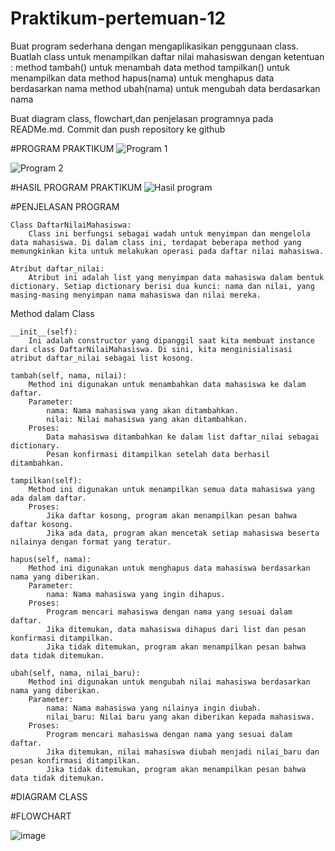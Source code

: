 # Praktikum-pertemuan-12
Buat program sederhana dengan mengaplikasikan penggunaan class. Buatlah class untuk menampilkan daftar nilai mahasiswan dengan ketentuan : 
method tambah() untuk menambah data 
method tampilkan() untuk menampilkan data 
method hapus(nama) untuk menghapus data berdasarkan nama
method ubah(nama) untuk mengubah data berdasarkan nama

Buat diagram class, flowchart,dan penjelasan programnya pada READMe.md. 
Commit dan push repository ke github

#PROGRAM PRAKTIKUM 
![Program 1](https://github.com/user-attachments/assets/d0e502e4-fc65-49cc-a253-a077a4b172b3)

![Program 2](https://github.com/user-attachments/assets/3f0415c2-5444-46bd-83ea-0484b37f6787)

#HASIL PROGRAM PRAKTIKUM
![Hasil program](https://github.com/user-attachments/assets/291f3f30-481c-4433-869a-1bd9be7d6c58)

#PENJELASAN PROGRAM


    Class DaftarNilaiMahasiswa:
        Class ini berfungsi sebagai wadah untuk menyimpan dan mengelola data mahasiswa. Di dalam class ini, terdapat beberapa method yang memungkinkan kita untuk melakukan operasi pada daftar nilai mahasiswa.

    Atribut daftar_nilai:
        Atribut ini adalah list yang menyimpan data mahasiswa dalam bentuk dictionary. Setiap dictionary berisi dua kunci: nama dan nilai, yang masing-masing menyimpan nama mahasiswa dan nilai mereka.

Method dalam Class

    __init__(self):
        Ini adalah constructor yang dipanggil saat kita membuat instance dari class DaftarNilaiMahasiswa. Di sini, kita menginisialisasi atribut daftar_nilai sebagai list kosong.

    tambah(self, nama, nilai):
        Method ini digunakan untuk menambahkan data mahasiswa ke dalam daftar.
        Parameter:
            nama: Nama mahasiswa yang akan ditambahkan.
            nilai: Nilai mahasiswa yang akan ditambahkan.
        Proses:
            Data mahasiswa ditambahkan ke dalam list daftar_nilai sebagai dictionary.
            Pesan konfirmasi ditampilkan setelah data berhasil ditambahkan.

    tampilkan(self):
        Method ini digunakan untuk menampilkan semua data mahasiswa yang ada dalam daftar.
        Proses:
            Jika daftar kosong, program akan menampilkan pesan bahwa daftar kosong.
            Jika ada data, program akan mencetak setiap mahasiswa beserta nilainya dengan format yang teratur.

    hapus(self, nama):
        Method ini digunakan untuk menghapus data mahasiswa berdasarkan nama yang diberikan.
        Parameter:
            nama: Nama mahasiswa yang ingin dihapus.
        Proses:
            Program mencari mahasiswa dengan nama yang sesuai dalam daftar.
            Jika ditemukan, data mahasiswa dihapus dari list dan pesan konfirmasi ditampilkan.
            Jika tidak ditemukan, program akan menampilkan pesan bahwa data tidak ditemukan.

    ubah(self, nama, nilai_baru):
        Method ini digunakan untuk mengubah nilai mahasiswa berdasarkan nama yang diberikan.
        Parameter:
            nama: Nama mahasiswa yang nilainya ingin diubah.
            nilai_baru: Nilai baru yang akan diberikan kepada mahasiswa.
        Proses:
            Program mencari mahasiswa dengan nama yang sesuai dalam daftar.
            Jika ditemukan, nilai mahasiswa diubah menjadi nilai_baru dan pesan konfirmasi ditampilkan.
            Jika tidak ditemukan, program akan menampilkan pesan bahwa data tidak ditemukan.
            
#DIAGRAM CLASS

#FLOWCHART

![image](https://github.com/user-attachments/assets/b0cd7eb4-e48c-49b7-89a8-f74c01d17666)


